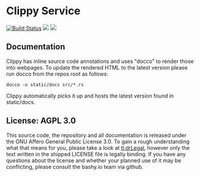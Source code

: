 # Clippy Service

[![Build Status](https://travis-ci.org/ligthyear/clippy-service.svg?branch=master)](https://travis-ci.org/ligthyear/clippy-service) [![](https://img.shields.io/badge/Code%20Style-rustfmt-brightgreen.svg?style=flat-square)](https://github.com/rust-lang-nursery/rustfmt#configuring-rustfmt) ![](http://clippy.bashy.io/github/ligthyear/clippy-service/master/badge.svg?style=flat-square)

## Documentation

Clippy has inline source code annotations and uses "docco" to render those into webpages. To update the rendered HTML to the latest version please run docco  from the repos root as follows:

```
docco -o static/docs src/*.rs
```

Clippy automatically picks it up and hosts the latest version found in static/docs.

## License: AGPL 3.0

This source code, the repository and all documentation is released under the GNU Affero General Public License 3.0. To gain a rough understanding what that means for you, please take a look at [tl;drLegal](https://tldrlegal.com/license/gnu-affero-general-public-license-v3-%28agpl-3.0%29#summary), however only the text written in the shipped LICENSE file is legally binding. If you have any questions about the license and whether your planned use of it may be conflicting, please consult the bashy.io team via github.

